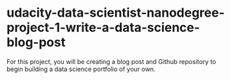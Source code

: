 # udacity-data-scientist-nanodegree-project-1-write-a-data-science-blog-post
For this project, you will be creating a blog post and Github repository to begin building a data science portfolio of your own. 
